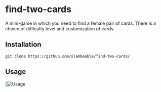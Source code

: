 # find-two-cards

A mini-game in which you need to find a female pair of cards.
There is a choice of difficulty level and customization of cards.

## Installation

```
git clone https://github.com/slambeable/find-two-cards/
```

## Usage

[![Usage](https://leonardo.osnova.io/c363419c-1d77-5a37-8e50-d4a986dad143/-/format/mp4/)
